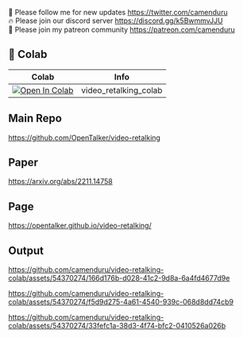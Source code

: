 🐣 Please follow me for new updates https://twitter.com/camenduru <br />
🔥 Please join our discord server https://discord.gg/k5BwmmvJJU <br />
🥳 Please join my patreon community https://patreon.com/camenduru <br />

## 🦒 Colab

| Colab | Info
| --- | --- |
[![Open In Colab](https://colab.research.google.com/assets/colab-badge.svg)](https://colab.research.google.com/github/camenduru/video-retalking-colab/blob/main/video_retalking_colab.ipynb) | video_retalking_colab

## Main Repo
https://github.com/OpenTalker/video-retalking

## Paper
https://arxiv.org/abs/2211.14758

## Page
https://opentalker.github.io/video-retalking/

## Output

https://github.com/camenduru/video-retalking-colab/assets/54370274/166d176b-d028-41c2-9d8a-6a4fd4677d9e

https://github.com/camenduru/video-retalking-colab/assets/54370274/f5d9d275-4a61-4540-939c-068d8dd74cb9

https://github.com/camenduru/video-retalking-colab/assets/54370274/33fefc1a-38d3-4f74-bfc2-0410526a026b
